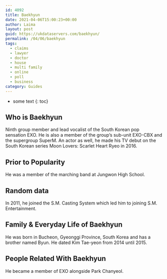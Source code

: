 ```yaml
---
id: 4092
title: Baekhyun
date: 2021-04-06T15:00:23+00:00
author: Laima
layout: post
guid: https://ukdataservers.com/baekhyun/
permalink: /04/06/baekhyun
tags:
  - claims
  - lawyer
  - doctor
  - house
  - multi family
  - online
  - poll
  - business
category: Guides
---
```


* some text
{: toc}


## Who is Baekhyun
                  
                  
                  
Ninth group member and lead vocalist of the South Korean pop sensation EXO. He is also a member of the group&#8217;s sub-unit EXO-CBX and the supergroup SuperM. An actor as well, he made his TV debut on the South Korean series Moon Lovers: Scarlet Heart Ryeo in 2016. 
                  
              
            
              
            
                
                
                
## Prior to Popularity
                  
                  
                  
He was a member of the marching band at Jungwon High School. 
                  
              
            
              
            
                
                
                
## Random data
                  
                  
                  
In 2011, he joined the S.M. Casting System which led him to joining S.M. Entertainment. 
                  
              
            
              
            
                
                
                
## Family & Everyday Life of Baekhyun
                  
                  
                  
He was born in Bucheon, Gyeonggi Province, South Korea and has a brother named Byun. He dated Kim Tae-yeon from 2014 until 2015. 
                  
              
            
              
            
                
                
                
## People Related With Baekhyun
                  
                  
                  
He became a member of EXO alongside Park Chanyeol.  
                  
              
            
              
            
                
              
            
              
              
            
            
              
            
          
          
          